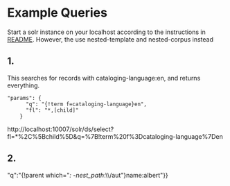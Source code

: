 # Example Queries

Start a solr instance on your localhost according to the instructions in [README](../README.md). However, the use  nested-template and  nested-corpus  instead

## 1.

This searches for records with cataloging-language:en, and returns everything.

```
"params": {
      "q": "{!term f=cataloging-language}en",
      "fl": "*,[child]"
    }

```

http://localhost:10007/solr/ds/select?fl=*%2C%5Bchild%5D&q=%7B!term%20f%3Dcataloging-language%7Den


## 2.

"q":"{!parent which=\"*:* -_nest_path_:\\\\/aut\"}name:albert"}}
